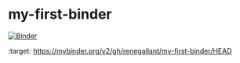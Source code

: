 # my-first-binder

[![Binder](https://mybinder.org/badge_logo.svg)](https://mybinder.org/v2/gh/renegallant/my_first_binder/HEAD)

 :target: https://mybinder.org/v2/gh/renegallant/my-first-binder/HEAD
